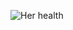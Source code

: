 ![Her health ](https://user-images.githubusercontent.com/81494714/127771767-3f3c923b-ca84-4208-9884-0a9c4eabea3b.jpg)
